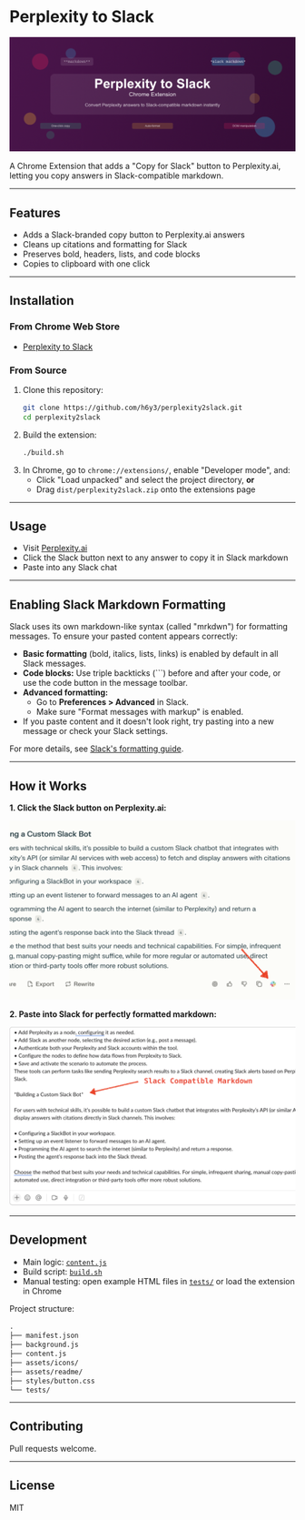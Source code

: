 # Perplexity to Slack

![Perplexity to Slack Banner](assets/readme/slack_extension_marquee.png)

A Chrome Extension that adds a "Copy for Slack" button to Perplexity.ai, letting you copy answers in Slack-compatible markdown.

---

## Features

- Adds a Slack-branded copy button to Perplexity.ai answers
- Cleans up citations and formatting for Slack
- Preserves bold, headers, lists, and code blocks
- Copies to clipboard with one click

---

## Installation
### From Chrome Web Store

- [Perplexity to Slack](https://chromewebstore.google.com/detail/pdgmnkfhhpafnheecbbfdigakffbfkea?utm_source=item-share-cb)

### From Source

1. Clone this repository:
   ```bash
   git clone https://github.com/h6y3/perplexity2slack.git
   cd perplexity2slack
   ```
2. Build the extension:
   ```bash
   ./build.sh
   ```
3. In Chrome, go to `chrome://extensions/`, enable "Developer mode", and:
   - Click "Load unpacked" and select the project directory, **or**
   - Drag `dist/perplexity2slack.zip` onto the extensions page

---

## Usage

- Visit [Perplexity.ai](https://www.perplexity.ai)
- Click the Slack button next to any answer to copy it in Slack markdown
- Paste into any Slack chat

---

## Enabling Slack Markdown Formatting

Slack uses its own markdown-like syntax (called "mrkdwn") for formatting messages.
To ensure your pasted content appears correctly:

- **Basic formatting** (bold, italics, lists, links) is enabled by default in all Slack messages.
- **Code blocks:** Use triple backticks (```) before and after your code, or use the code button in the message toolbar.
- **Advanced formatting:**
  - Go to **Preferences > Advanced** in Slack.
  - Make sure "Format messages with markup" is enabled.
- If you paste content and it doesn't look right, try pasting into a new message or check your Slack settings.

For more details, see [Slack's formatting guide](https://slack.com/help/articles/202288908-Format-your-messages).

---

## How it Works

**1. Click the Slack button on Perplexity.ai:**

![Slack Button on Perplexity](assets/readme/screen0.png)

**2. Paste into Slack for perfectly formatted markdown:**

![Slack Markdown Result](assets/readme/screen1.png)

---

## Development

- Main logic: [`content.js`](content.js)
- Build script: [`build.sh`](build.sh)
- Manual testing: open example HTML files in [`tests/`](tests/) or load the extension in Chrome

Project structure:
```
.
├── manifest.json
├── background.js
├── content.js
├── assets/icons/
├── assets/readme/
├── styles/button.css
└── tests/
```

---

## Contributing

Pull requests welcome.

---

## License

MIT
